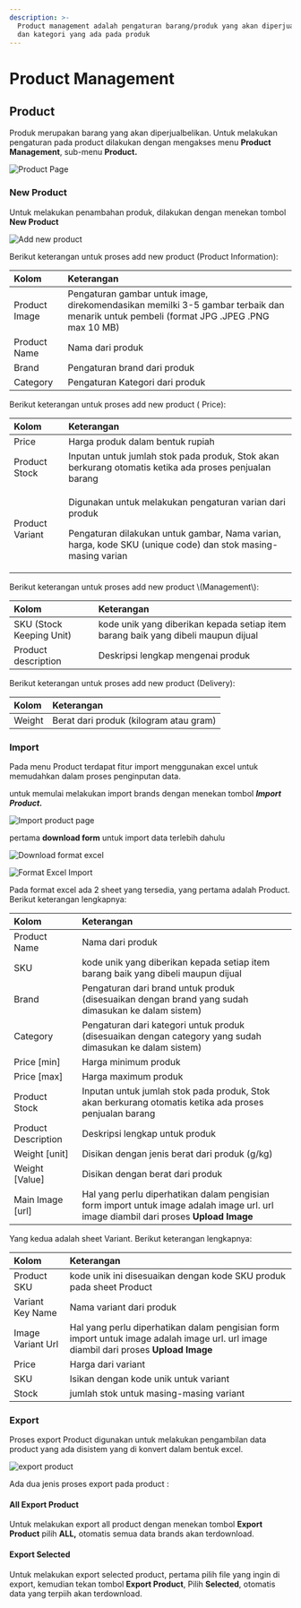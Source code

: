 ```yaml
---
description: >-
  Product management adalah pengaturan barang/produk yang akan diperjualbelikan
  dan kategori yang ada pada produk
---
```


# Product Management

## Product

Produk merupakan barang yang akan diperjualbelikan. Untuk melakukan pengaturan pada product dilakukan dengan mengakses menu **Product Management**, sub-menu **Product.**

![Product Page](../../.gitbook/assets/image%20%28177%29.png)

### New Product

Untuk melakukan penambahan produk, dilakukan dengan menekan tombol **New Product**

![Add new product](../../.gitbook/assets/image%20%28152%29.png)

Berikut keterangan untuk proses add new product \(Product Information\):

| Kolom | Keterangan |
| :--- | :--- |
| Product Image | Pengaturan gambar untuk image, direkomendasikan memilki 3-5 gambar terbaik dan menarik untuk pembeli \(format  JPG .JPEG .PNG max 10 MB\) |
| Product Name | Nama dari produk |
| Brand | Pengaturan brand dari produk |
| Category | Pengaturan Kategori dari produk |

Berikut keterangan untuk proses add new product \( Price\):

<table>
  <thead>
    <tr>
      <th style="text-align:left">Kolom</th>
      <th style="text-align:left">Keterangan</th>
    </tr>
  </thead>
  <tbody>
    <tr>
      <td style="text-align:left">Price</td>
      <td style="text-align:left">Harga produk dalam bentuk rupiah</td>
    </tr>
    <tr>
      <td style="text-align:left">Product Stock</td>
      <td style="text-align:left">Inputan untuk jumlah stok pada produk, Stok akan berkurang otomatis ketika
        ada proses penjualan barang</td>
    </tr>
    <tr>
      <td style="text-align:left">Product Variant</td>
      <td style="text-align:left">
        <p>Digunakan untuk melakukan pengaturan varian dari produk</p>
        <p>Pengaturan dilakukan untuk gambar, Nama varian, harga, kode SKU (unique
          code) dan stok masing-masing varian</p>
      </td>
    </tr>
  </tbody>
</table>Berikut keterangan untuk proses add new product \(Management\):

| Kolom | Keterangan |
| :--- | :--- |
|  SKU  \(Stock Keeping Unit\)  | kode unik yang diberikan kepada setiap item barang baik yang dibeli maupun dijual |
|  Product description | Deskripsi lengkap mengenai produk |

Berikut keterangan untuk proses add new product \(Delivery\):

| Kolom | Keterangan |
| :--- | :--- |
|  Weight  | Berat dari produk \(kilogram atau gram\) |

### Import

Pada menu Product terdapat fitur import menggunakan excel untuk memudahkan dalam proses penginputan data.

untuk memulai melakukan import brands dengan menekan tombol _**Import Product.**_

![Import product page](../../.gitbook/assets/image%20%2819%29.png)

pertama **download form** untuk import data terlebih dahulu

![Download format excel ](../../.gitbook/assets/image%20%2831%29.png)

![Format Excel Import](../../.gitbook/assets/image%20%28103%29.png)

Pada format excel ada 2 sheet yang tersedia, yang pertama adalah Product. Berikut keterangan lengkapnya:

| Kolom | Keterangan |
| :--- | :--- |
| Product Name | Nama dari produk |
| SKU | kode unik yang diberikan kepada setiap item barang baik yang dibeli maupun dijual |
| Brand | Pengaturan dari brand untuk produk \(disesuaikan dengan brand yang sudah dimasukan ke dalam sistem\) |
| Category | Pengaturan dari kategori untuk produk \(disesuaikan dengan category yang sudah dimasukan ke dalam sistem\) |
| Price \[min\] | Harga minimum produk |
| Price \[max\] | Harga maximum produk |
| Product Stock | Inputan untuk jumlah stok pada produk, Stok akan berkurang otomatis ketika ada proses penjualan barang |
| Product Description | Deskripsi lengkap untuk produk |
| Weight \[unit\] | Disikan dengan jenis berat dari produk \(g/kg\) |
| Weight \[Value\] | Disikan dengan berat dari produk |
| Main Image \[url\] | Hal yang perlu diperhatikan dalam pengisian form import untuk image adalah image url. url image diambil dari proses **Upload Image** |

Yang kedua adalah sheet Variant. Berikut keterangan lengkapnya:

| Kolom | Keterangan |
| :--- | :--- |
| Product SKU | kode unik ini disesuaikan dengan kode SKU produk pada sheet Product |
| Variant Key Name | Nama variant dari produk |
| Image Variant Url | Hal yang perlu diperhatikan dalam pengisian form import untuk image adalah image url. url image diambil dari proses **Upload Image** |
| Price | Harga dari variant |
| SKU | Isikan dengan kode unik untuk variant  |
| Stock | jumlah stok untuk masing-masing variant |

### Export

Proses export Product digunakan untuk melakukan pengambilan data product yang ada disistem yang di konvert dalam bentuk excel. 

![export product](../../.gitbook/assets/image%20%2853%29.png)

Ada dua jenis proses export pada product :

#### All Export Product

Untuk melakukan export all product dengan menekan tombol **Export Product** pilih **ALL,** otomatis semua data brands akan terdownload.

#### Export Selected

Untuk melakukan export selected product, pertama pilih file yang ingin di export, kemudian tekan tombol **Export Product**, Pilih **Selected**, otomatis data yang terpiih akan terdownload.

